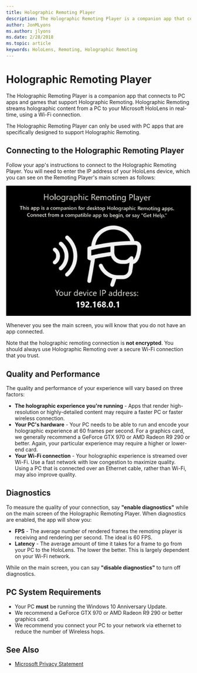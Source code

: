 ```yaml
---
title: Holographic Remoting Player
description: The Holographic Remoting Player is a companion app that connects to PC apps and games that support Holographic Remoting. Holographic Remoting streams holographic content from a PC to your Microsoft HoloLens in real-time, using a Wi-Fi connection.
author: JonMLyons
ms.author: jlyons
ms.date: 2/28/2018
ms.topic: article
keywords: HoloLens, Remoting, Holographic Remoting
---
```




# Holographic Remoting Player

The Holographic Remoting Player is a companion app that connects to PC apps and games that support Holographic Remoting. Holographic Remoting streams holographic content from a PC to your Microsoft HoloLens in real-time, using a Wi-Fi connection.

The Holographic Remoting Player can only be used with PC apps that are specifically designed to support Holographic Remoting.

## Connecting to the Holographic Remoting Player

Follow your app's instructions to connect to the Holographic Remoting Player. You will need to enter the IP address of your HoloLens device, which you can see on the Remoting Player's main screen as follows:

![Holographic Remoting Player](images/holographicremotingplayer.png)

Whenever you see the main screen, you will know that you do not have an app connected.

Note that the holographic remoting connection is **not encrypted**. You should always use Holographic Remoting over a secure Wi-Fi connection that you trust.

## Quality and Performance

The quality and performance of your experience will vary based on three factors:
* **The holographic experience you're running** - Apps that render high-resolution or highly-detailed content may require a faster PC or faster wireless connection.
* **Your PC's hardware** - Your PC needs to be able to run and encode your holographic experience at 60 frames per second. For a graphics card, we generally recommend a GeForce GTX 970 or AMD Radeon R9 290 or better. Again, your particular experience may require a higher or lower-end card.
* **Your Wi-Fi connection** - Your holographic experience is streamed over Wi-Fi. Use a fast network with low congestion to maximize quality. Using a PC that is connected over an Ethernet cable, rather than Wi-Fi, may also improve quality.

## Diagnostics

To measure the quality of your connection, say **"enable diagnostics"** while on the main screen of the Holographic Remoting Player. When diagnostics are enabled, the app will show you:
* **FPS** - The average number of rendered frames the remoting player is receiving and rendering per second. The ideal is 60 FPS.
* **Latency** - The average amount of time it takes for a frame to go from your PC to the HoloLens. The lower the better. This is largely dependent on your Wi-Fi network.

While on the main screen, you can say **"disable diagnostics"** to turn off diagnostics.

## PC System Requirements
* Your PC **must** be running the Windows 10 Anniversary Update.
* We recommend a GeForce GTX 970 or AMD Radeon R9 290 or better graphics card.
* We recommend you connect your PC to your network via ethernet to reduce the number of Wireless hops.

## See Also
* [Microsoft Privacy Statement](https://go.microsoft.com/fwlink/?LinkId=521839)
